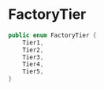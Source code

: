 # FactoryTier
```cs
public enum FactoryTier {
    Tier1,
    Tier2,
    Tier3,
    Tier4,
    Tier5,
}
```

